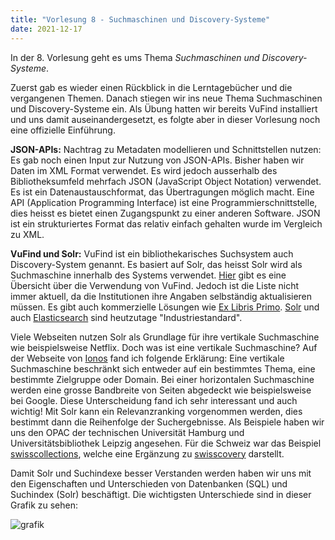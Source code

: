 ```yaml
---
title: "Vorlesung 8 - Suchmaschinen und Discovery-Systeme"
date: 2021-12-17
---
```


In der 8. Vorlesung geht es ums Thema *Suchmaschinen und Discovery-Systeme*.

Zuerst gab es wieder einen Rückblick in die Lerntagebücher und die vergangenen Themen. Danach stiegen wir ins neue Thema Suchmaschinen und Discovery-Systeme ein. Als Übung hatten wir bereits VuFind installiert und uns damit auseinandergesetzt, es folgte aber in dieser Vorlesung noch eine offizielle Einführung.

**JSON-APIs:** Nachtrag zu Metadaten modellieren und Schnittstellen nutzen: Es gab noch einen Input zur Nutzung von JSON-APIs. Bisher haben wir Daten im XML Format verwendet.  Es wird jedoch ausserhalb des Bibliotheksumfeld mehrfach JSON (JavaScript Object Notation) verwendet. Es ist ein Datenaustauschformat, das Übertragungen möglich macht. Eine API (Application Programming Interface) ist eine Programmierschnittstelle, dies heisst es bietet einen Zugangspunkt zu einer anderen Software. JSON ist ein strukturiertes Format das relativ einfach gehalten wurde im Vergleich zu XML.


**VuFind und Solr:** VuFind ist ein bibliothekarisches Suchsystem auch Discovery-System genannt. Es basiert auf Solr, das heisst Solr wird als Suchmaschine innerhalb des Systems verwendet. [Hier](https://vufind.org/wiki/community:installations) gibt es eine Übersicht über die Verwendung von VuFind. Jedoch ist die Liste nicht immer aktuell, da die Institutionen ihre Angaben selbständig aktualisieren müssen. Es gibt auch kommerzielle Lösungen wie [Ex Libris Primo](https://exlibrisgroup.com/de/produkte/primo/). [Solr](https://solr.apache.org/) und auch [Elasticsearch](https://www.elastic.co/de/) sind heutzutage "Industriestandard". 

Viele Webseiten nutzen Solr als Grundlage für ihre vertikale Suchmaschine wie beispielsweise Netflix. Doch was ist eine vertikale Suchmaschine?
Auf der Webseite von [Ionos](https://www.ionos.de/digitalguide/server/konfiguration/solr/) fand ich folgende Erklärung: Eine vertikale Suchmaschine beschränkt sich entweder auf ein bestimmtes Thema, eine bestimmte Zielgruppe oder Domain. Bei einer horizontalen Suchmaschine werden eine grosse Bandbreite von Seiten abgedeckt wie beispielsweise bei Google. Diese Unterscheidung fand ich sehr interessant und auch wichtig! Mit Solr kann ein Relevanzranking vorgenommen werden, dies bestimmt dann die Reihenfolge der Suchergebnisse.
Als Beispiele haben wir uns den OPAC der technischen Universität Hamburg und Universitätsbibliothek Leipzig angesehen. Für die Schweiz war das Beispiel [swisscollections](https://swisscollections.ch/), welche eine Ergänzung zu [swisscovery](https://swisscovery.slsp.ch/discovery/search?vid=41SLSP_NETWORK:VU1_UNION) darstellt.

Damit Solr und Suchindexe besser Verstanden werden haben wir uns mit den Eigenschaften und Unterschieden von Datenbanken (SQL) und Suchindex (Solr) beschäftigt. Die wichtigsten Unterschiede sind in dieser Grafik zu sehen:

![grafik](https://user-images.githubusercontent.com/90787818/151705837-0c4ea718-fb86-467f-8869-8f7543447662.png)







